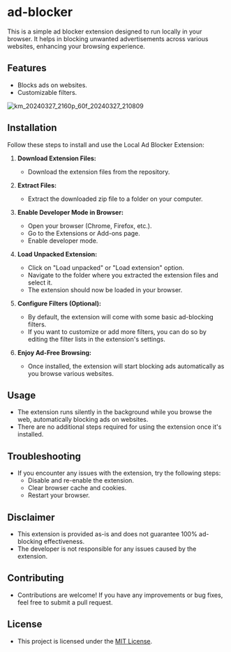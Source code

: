 # ad-blocker

This is a simple ad blocker extension designed to run locally in your browser. It helps in blocking unwanted advertisements across various websites, enhancing your browsing experience. 

## Features

- Blocks ads on websites.
- Customizable filters.

![km_20240327_2160p_60f_20240327_210809](https://github.com/xaybid/ad-blocker/assets/94035811/72d8bcc8-acaf-4488-8c08-6269947ce283)

## Installation

Follow these steps to install and use the Local Ad Blocker Extension:

1. **Download Extension Files:**
   - Download the extension files from the repository.

2. **Extract Files:**
   - Extract the downloaded zip file to a folder on your computer.

3. **Enable Developer Mode in Browser:**
   - Open your browser (Chrome, Firefox, etc.).
   - Go to the Extensions or Add-ons page.
   - Enable developer mode.

4. **Load Unpacked Extension:**
   - Click on "Load unpacked" or "Load extension" option.
   - Navigate to the folder where you extracted the extension files and select it.
   - The extension should now be loaded in your browser.

5. **Configure Filters (Optional):**
   - By default, the extension will come with some basic ad-blocking filters.
   - If you want to customize or add more filters, you can do so by editing the filter lists in the extension's settings.

6. **Enjoy Ad-Free Browsing:**
   - Once installed, the extension will start blocking ads automatically as you browse various websites.

## Usage

- The extension runs silently in the background while you browse the web, automatically blocking ads on websites.
- There are no additional steps required for using the extension once it's installed.

## Troubleshooting

- If you encounter any issues with the extension, try the following steps:
  - Disable and re-enable the extension.
  - Clear browser cache and cookies.
  - Restart your browser.

## Disclaimer

- This extension is provided as-is and does not guarantee 100% ad-blocking effectiveness.
- The developer is not responsible for any issues caused by the extension.

## Contributing

- Contributions are welcome! If you have any improvements or bug fixes, feel free to submit a pull request.

## License

- This project is licensed under the [MIT License](LICENSE).
